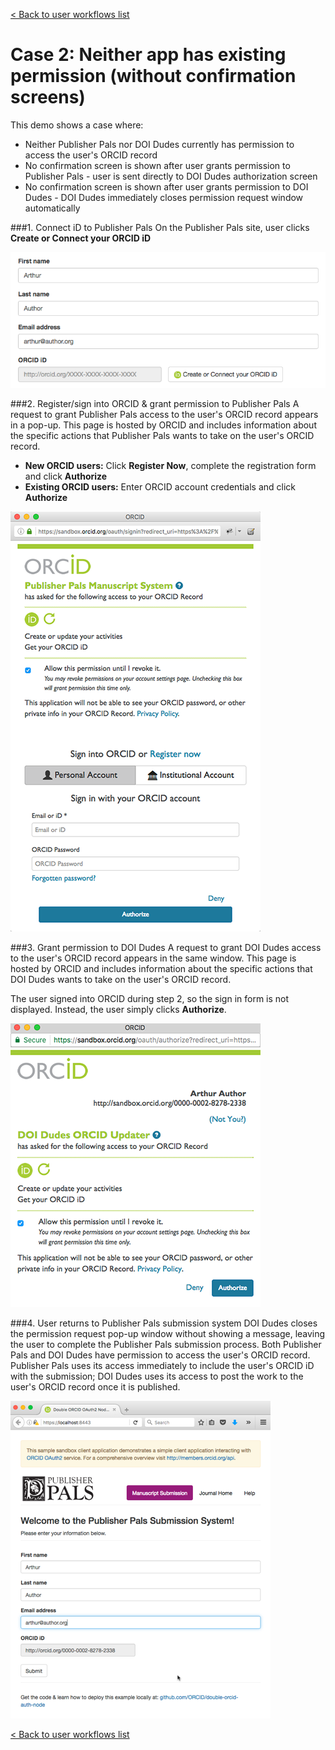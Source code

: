 [< Back to user workflows list](user_flows.md#user-flows) 
# Case 2: Neither app has existing permission (without confirmation screens)

This demo shows a case where:

- Neither Publisher Pals nor DOI Dudes currently has permission to access the user's ORCID record
- No confirmation screen is shown after user grants permission to Publisher Pals - user is sent directly to DOI Dudes authorization screen
- No confirmation screen is shown after user grants permission to DOI Dudes - DOI Dudes immediately closes permission request window automatically

###1. Connect iD to Publisher Pals
On the Publisher Pals site, user clicks **Create or Connect your ORCID iD** 

![text fields](readme_images/author_fields.png "Add author name and email address")

###2. Register/sign into ORCID & grant permission to Publisher Pals
 A request to grant Publisher Pals access to the user's ORCID record appears in a pop-up. This page is hosted by ORCID and includes information about the specific actions that Publisher Pals wants to take on the user's ORCID record.

 - **New ORCID users:** Click **Register Now**, complete the registration form and click **Authorize**
 - **Existing ORCID users:** Enter ORCID account credentials and click **Authorize**

![Granting permission to Pub Pals](readme_images/pubpals_permission.png "Grant permission to Pubpals")

###3. Grant permission to DOI Dudes
 A request to grant DOI Dudes access to the user's ORCID record appears in the same window. This page is hosted by ORCID and includes information about the specific actions that DOI Dudes wants to take on the user's ORCID record.

 The user signed into ORCID during step 2, so the sign in form is not displayed. Instead, the user simply clicks **Authorize**.

![Click Authorize](readme_images/doidudes_permission.png "DOI Dudes authorization screen")

###4. User returns to Publisher Pals submission system 
DOI Dudes closes the permission request pop-up window without showing a message, leaving the user to complete the Publisher Pals submission process. Both Publisher Pals and DOI Dudes have permission to access the user's ORCID record. Publisher Pals uses its access immediately to include the user's ORCID iD with the submission; DOI Dudes uses its access to post the work to the user's ORCID record once it is published. 

![Completed submission form](readme_images/pubpals_complete.png "Completed Pub Pals submission form")

[< Back to user workflows list](user_flows.md#user-flows) 
